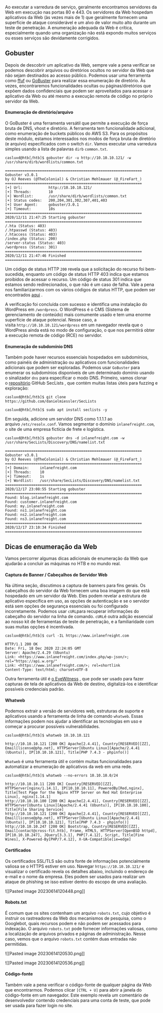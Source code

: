 Ao executar a varredura de serviço, geralmente encontramos servidores da Web em execução nas portas 80 e 443. Os servidores da Web hospedam aplicativos da Web (às vezes mais de 1) que geralmente fornecem uma superfície de ataque considerável e um alvo de valor muito alto durante um teste de penetração. A enumeração adequada da Web é crítica, especialmente quando uma organização não está expondo muitos serviços ou esses serviços são devidamente corrigidos.

## Gobuster

Depois de descobrir um aplicativo da Web, sempre vale a pena verificar se podemos descobrir arquivos ou diretórios ocultos no servidor da Web que não sejam destinados ao acesso público. Podemos usar uma ferramenta como [ffuf](https://github.com/ffuf/ffuf) ou [GoBuster](https://github.com/OJ/gobuster) para realizar essa enumeração de diretório. Às vezes, encontraremos funcionalidades ocultas ou páginas/diretórios que expõem dados confidenciais que podem ser aproveitados para acessar o aplicativo da Web ou até mesmo a execução remota de código no próprio servidor da Web.

#### Enumeração de diretório/arquivo

O GoBuster é uma ferramenta versátil que permite a execução de força bruta de DNS, vhost e diretório. A ferramenta tem funcionalidade adicional, como enumeração de buckets públicos do AWS S3. Para os propósitos deste módulo, estamos interessados ​​nos modos de força bruta de diretório (e arquivo) especificados com o switch `dir`. Vamos executar uma varredura simples usando a lista de palavras `dirb` `common.txt`.

```shell-session
casluxd@htb[/htb]$ gobuster dir -u http://10.10.10.121/ -w /usr/share/dirb/wordlists/common.txt

===============================================================
Gobuster v3.0.1
by OJ Reeves (@TheColonial) & Christian Mehlmauer (@_FireFart_)
===============================================================
[+] Url:            http://10.10.10.121/
[+] Threads:        10
[+] Wordlist:       /usr/share/dirb/wordlists/common.txt
[+] Status codes:   200,204,301,302,307,401,403
[+] User Agent:     gobuster/3.0.1
[+] Timeout:        10s
===============================================================
2020/12/11 21:47:25 Starting gobuster
===============================================================
/.hta (Status: 403)
/.htpasswd (Status: 403)
/.htaccess (Status: 403)
/index.php (Status: 200)
/server-status (Status: 403)
/wordpress (Status: 301)
===============================================================
2020/12/11 21:47:46 Finished
===============================================================
```

Um código de status HTTP `200` revela que a solicitação do recurso foi bem-sucedida, enquanto um código de status HTTP 403 indica que estamos proibidos de acessar o recurso. Um código de status 301 indica que estamos sendo redirecionados, o que não é um caso de falha. Vale a pena nos familiarizarmos com os vários códigos de status HTTP, que podem ser encontrados [aqui](https://en.wikipedia.org/wiki/List_of_HTTP_status_codes) .

A verificação foi concluída com sucesso e identifica uma instalação do WordPress em `/wordpress`. O WordPress é o CMS (Sistema de gerenciamento de conteúdo) mais comumente usado e tem uma enorme superfície de ataque potencial. Nesse caso, a visita `http://10.10.10.121/wordpress` em um navegador revela que o WordPress ainda está no modo de configuração, o que nos permitirá obter a execução remota de código (RCE) no servidor.

#### Enumeração de subdomínio DNS

Também pode haver recursos essenciais hospedados em subdomínios, como painéis de administração ou aplicativos com funcionalidades adicionais que podem ser exploradas. Podemos usar `GoBuster` para enumerar os subdomínios disponíveis de um determinado domínio usando o sinalizador `dns` para especificar o modo DNS. Primeiro, vamos clonar o [repositório](https://github.com/danielmiessler/SecLists) GitHub SecLists , que contém muitas listas úteis para fuzzing e exploração:

```shell-session
casluxd@htb[/htb]$ git clone https://github.com/danielmiessler/SecLists
```

```shell-session
casluxd@htb[/htb]$ sudo apt install seclists -y
```

Em seguida, adicione um servidor DNS como 1.1.1.1 ao arquivo `/etc/resolv.conf`. Vamos segmentar o domínio `inlanefreight.com`, o site de uma empresa fictícia de frete e logística.

```shell-session
casluxd@htb[/htb]$ gobuster dns -d inlanefreight.com -w /usr/share/SecLists/Discovery/DNS/namelist.txt

===============================================================
Gobuster v3.0.1
by OJ Reeves (@TheColonial) & Christian Mehlmauer (@_FireFart_)
===============================================================
[+] Domain:     inlanefreight.com
[+] Threads:    10
[+] Timeout:    1s
[+] Wordlist:   /usr/share/SecLists/Discovery/DNS/namelist.txt
===============================================================
2020/12/17 23:08:55 Starting gobuster
===============================================================
Found: blog.inlanefreight.com
Found: customer.inlanefreight.com
Found: my.inlanefreight.com
Found: ns1.inlanefreight.com
Found: ns2.inlanefreight.com
Found: ns3.inlanefreight.com
===============================================================
2020/12/17 23:10:34 Finished
===============================================================
```

## Dicas de enumeração da Web

Vamos percorrer algumas dicas adicionais de enumeração da Web que ajudarão a concluir as máquinas no HTB e no mundo real.

#### Captura de Banner / Cabeçalhos de Servidor Web

Na última seção, discutimos a captura de banners para fins gerais. Os cabeçalhos do servidor da Web fornecem uma boa imagem do que está hospedado em um servidor da Web. Eles podem revelar a estrutura de aplicativo específica em uso, as opções de autenticação e se o servidor está sem opções de segurança essenciais ou foi configurado incorretamente. Podemos usar `cURL`para recuperar informações do cabeçalho do servidor na linha de comando. `cURL`é outra adição essencial ao nosso kit de ferramentas de teste de penetração, e a familiaridade com suas muitas opções é incentivada.

```shell-session
casluxd@htb[/htb]$ curl -IL https://www.inlanefreight.com

HTTP/1.1 200 OK
Date: Fri, 18 Dec 2020 22:24:05 GMT
Server: Apache/2.4.29 (Ubuntu)
Link: <https://www.inlanefreight.com/index.php/wp-json/>; rel="https://api.w.org/"
Link: <https://www.inlanefreight.com/>; rel=shortlink
Content-Type: text/html; charset=UTF-8
```

Outra ferramenta útil é [o EyeWitness](https://github.com/FortyNorthSecurity/EyeWitness) , que pode ser usado para fazer capturas de tela de aplicativos da Web de destino, digitalizá-los e identificar possíveis credenciais padrão.

#### Whatweb

Podemos extrair a versão de servidores web, estruturas de suporte e aplicativos usando a ferramenta de linha de comando `whatweb`. Essas informações podem nos ajudar a identificar as tecnologias em uso e começar a procurar possíveis vulnerabilidades.

```shell-session
casluxd@htb[/htb]$ whatweb 10.10.10.121

http://10.10.10.121 [200 OK] Apache[2.4.41], Country[RESERVED][ZZ], Email[license@php.net], HTTPServer[Ubuntu Linux][Apache/2.4.41 (Ubuntu)], IP[10.10.10.121], Title[PHP 7.4.3 - phpinfo()]
```

`Whatweb` é uma ferramenta útil e contém muitas funcionalidades para automatizar a enumeração de aplicativos da web em uma rede.

```shell-session
casluxd@htb[/htb]$ whatweb --no-errors 10.10.10.0/24

http://10.10.10.11 [200 OK] Country[RESERVED][ZZ], HTTPServer[nginx/1.14.1], IP[10.10.10.11], PoweredBy[Red,nginx], Title[Test Page for the Nginx HTTP Server on Red Hat Enterprise Linux], nginx[1.14.1]
http://10.10.10.100 [200 OK] Apache[2.4.41], Country[RESERVED][ZZ], HTTPServer[Ubuntu Linux][Apache/2.4.41 (Ubuntu)], IP[10.10.10.100], Title[File Sharing Service]
http://10.10.10.121 [200 OK] Apache[2.4.41], Country[RESERVED][ZZ], Email[license@php.net], HTTPServer[Ubuntu Linux][Apache/2.4.41 (Ubuntu)], IP[10.10.10.121], Title[PHP 7.4.3 - phpinfo()]
http://10.10.10.247 [200 OK] Bootstrap, Country[RESERVED][ZZ], Email[contact@cross-fit.htb], Frame, HTML5, HTTPServer[OpenBSD httpd], IP[10.10.10.247], JQuery[3.3.1], PHP[7.4.12], Script, Title[Fine Wines], X-Powered-By[PHP/7.4.12], X-UA-Compatible[ie=edge]
```

#### Certificados

Os certificados SSL/TLS são outra fonte de informações potencialmente valiosa se o HTTPS estiver em uso. Navegar `https://10.10.10.121/` e visualizar o certificado revela os detalhes abaixo, incluindo o endereço de e-mail e o nome da empresa. Eles podem ser usados ​​para realizar um ataque de phishing se isso estiver dentro do escopo de uma avaliação.

![[Pasted image 20230614120448.png]]

#### Robots.txt

É comum que os sites contenham um arquivo `robots.txt`, cujo objetivo é instruir os rastreadores da Web dos mecanismos de pesquisa, como o Googlebot, quais recursos podem e não podem ser acessados ​​para indexação. O arquivo `robots.txt` pode fornecer informações valiosas, como a localização de arquivos privados e páginas de administração. Nesse caso, vemos que o arquivo `robots.txt` contém duas entradas não permitidas.

![[Pasted image 20230614120530.png]]

![[Pasted image 20230614120536.png]]

#### Código-fonte

Também vale a pena verificar o código-fonte de qualquer página da Web que encontrarmos. Podemos clicar `[CTRL + U]` para abrir a janela do código-fonte em um navegador. Este exemplo revela um comentário de desenvolvedor contendo credenciais para uma conta de teste, que pode ser usada para fazer login no site.

